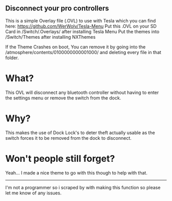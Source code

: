 ## Disconnect your pro controllers
This is a simple Overlay file (.OVL) to use with Tesla which you can find here: https://github.com/WerWolv/Tesla-Menu
Put this .OVL on your SD Card in /Switch/.Overlays/ after installing Tesla Menu 
Put the themes into /Switch/Themes after installing NXThemes

If the Theme Crashes on boot, You can remove it by going into the /atmosphere/contents/0100000000001000/ and deleting every file in that folder.

# What?
This OVL will disconnect any bluetooth controller without having to enter the settings menu or remove the switch from the dock.

# Why?
This makes the use of Dock Lock's to deter theft actually usable as the switch forces it to be removed from the dock to disconnect. 

# Won't people still forget?
Yeah... I made a nice theme to go with this though to help with that. 

------------------

I'm not a programmer so i scraped by with making this function so please let me know of any issues.
